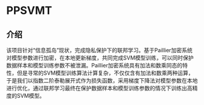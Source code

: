 # PPSVMT
## 介绍

该项目针对“信息孤岛”现状，完成隐私保护下的联邦学习。基于Paillier加密系统对模型参数进行加密，在本地更新梯度，共同完成SVM模型训练，可以同时保护数据样本和模型训练参数不被泄漏。Paillier加密系统具有加法和数乘同态的特性，但是寻常的SVM模型训练算法计算复杂，不仅仅含有加法和数乘两种运算，于是我们以指数二阶泰勒展开式作为损失函数，采用梯度下降法对模型参数在本地进行优化，通过联邦学习最终在保护数据样本和模型训练参数的情况下训练出高精度的SVM模型。
